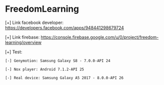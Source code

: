 # FreedomLearning

[+] Link facebook developer: https://developers.facebook.com/apps/948441298679724


[+] Link firebase: https://console.firebase.google.com/u/0/project/freedom-learning/overview


[+] Test: 
  
    [-] Genymotion: Samsung Galaxy S8 - 7.0.0-API 24
  
    [-] Nox player: Android 7.1.2-API 25
  
    [-] Real device: Samsung Galaxy A5 2017 - 8.0.0-API 26
